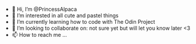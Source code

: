 - 👋 Hi, I’m @PrincessAlpaca
- 👀 I’m interested in all cute and pastel things
- 🌱 I’m currently learning how to code with The Odin Project
- 💞️ I’m looking to collaborate on: not sure yet but will let you know later <3
- 📫 How to reach me ...

<!---
PrincessAlpaca/PrincessAlpaca is a ✨ special ✨ repository because its `README.md` (this file) appears on your GitHub profile.
You can click the Preview link to take a look at your changes.
--->
